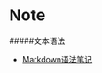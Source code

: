 Note
====
#####文本语法
- [Markdown语法笔记](https://github.com/jianping11/note/blob/master/markdown/usage.md)